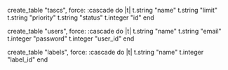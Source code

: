 create_table "tascs", force: :cascade do |t|
  t.string "name"
  t.string "limit"
  t.string "priority"
  t.string "status"
  t.integer "id"
end

create_table "users", force: :cascade do |t|
  t.string "name"
  t.string "email"
  t.integer "password"
  t.integer "user_id"
end

create_table "labels", force: :cascade do |t|
  t.string "name"
  t.integer "label_id"
end
